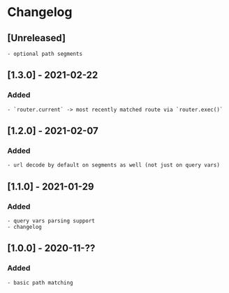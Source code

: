 # Changelog

## [Unreleased]
	- optional path segments

## [1.3.0] - 2021-02-22
### Added
	- `router.current` -> most recently matched route via `router.exec()`

## [1.2.0] - 2021-02-07
### Added
	- url decode by default on segments as well (not just on query vars)

## [1.1.0] - 2021-01-29
### Added
	- query vars parsing support
	- changelog

## [1.0.0] - 2020-11-??
### Added
	- basic path matching
